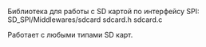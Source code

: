 Библиотека для работы с SD картой по интерфейсу SPI: SD_SPI/Middlewares/sdcard 
sdcard.h 
sdcard.c

Работает с любыми типами SD карт.
